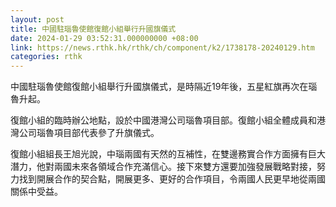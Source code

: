 ```yaml
---
layout: post
title: 中國駐瑙魯使館復館小組舉行升國旗儀式
date: 2024-01-29 03:52:31.000000000 +08:00
link: https://news.rthk.hk/rthk/ch/component/k2/1738178-20240129.htm
categories: rthk
---
```


中國駐瑙魯使館復館小組舉行升國旗儀式，是時隔近19年後，五星紅旗再次在瑙魯升起。

復館小組的臨時辦公地點，設於中國港灣公司瑙魯項目部。復館小組全體成員和港灣公司瑙魯項目部代表參了升旗儀式。

復館小組組長王旭光說，中瑙兩國有天然的互補性，在雙邊務實合作方面擁有巨大潛力，他對兩國未來各領域合作充滿信心。接下來雙方還要加強發展戰略對接，努力找到開展合作的契合點，開展更多、更好的合作項目，令兩國人民更早地從兩國關係中受益。
